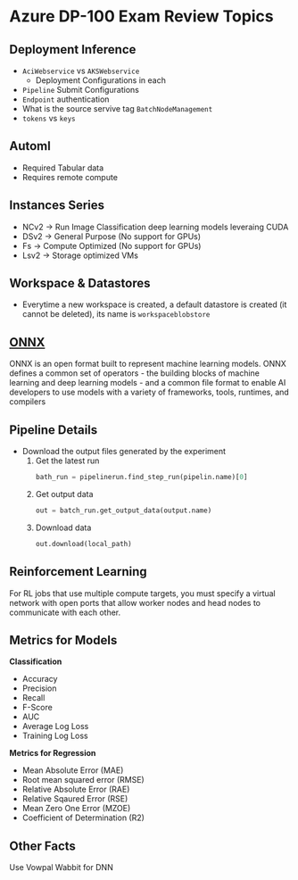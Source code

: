 # Azure DP-100 Exam Review Topics

## Deployment Inference
* `AciWebservice` vs `AKSWebservice`
    * Deployment Configurations in each
* `Pipeline` Submit Configurations
* `Endpoint` authentication
* What is the source servive tag `BatchNodeManagement`
* `tokens` vs `keys`

## Automl
* Required Tabular data
* Requires remote compute

## Instances Series
* NCv2 -> Run Image Classification deep learning models leveraing CUDA
* DSv2 -> General Purpose (No support for GPUs)
* Fs -> Compute Optimized (No support for GPUs)
* Lsv2 -> Storage optimized VMs

## Workspace & Datastores
* Everytime a new workspace is created, a default datastore is created (it cannot be deleted), its name is `workspaceblobstore`

## [ONNX](https://docs.microsoft.com/en-us/azure/machine-learning/concept-onnx)
ONNX is an open format built to represent machine learning models. ONNX defines a common set of operators - the building blocks of machine learning and deep learning models - and a common file format to enable AI developers to use models with a variety of frameworks, tools, runtimes, and compilers

## Pipeline Details
* Download the output files generated by the experiment
    1. Get the latest run
        ```python
        bath_run = pipelinerun.find_step_run(pipelin.name)[0]
        ```
    2. Get output data
        ```python
        out = batch_run.get_output_data(output.name)
        ```
    3. Download data
        ```python
        out.download(local_path)
        ```

## Reinforcement Learning
For RL jobs that use multiple compute targets, you must specify a virtual network with open ports that allow worker nodes and head nodes to communicate with each other.

## Metrics for Models
**Classification**
* Accuracy
* Precision
* Recall
* F-Score
* AUC
* Average Log Loss
* Training Log Loss

**Metrics for Regression**
* Mean Absolute Error (MAE)
* Root mean squared error (RMSE)
* Relative Absolute Error (RAE)
* Relative Sqaured Error (RSE)
* Mean Zero One Error (MZOE)
* Coefficient of Determination (R2)

## Other Facts
Use Vowpal Wabbit for DNN